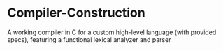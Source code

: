 # Compiler-Construction
A working compiler in C for a custom high-level language (with provided specs), featuring a functional lexical analyzer and parser
